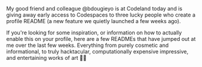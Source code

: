 My good friend and colleague @bdougieyo is at Codeland today and is giving away early access to Codespaces to three lucky people who create a profile README (a new feature we quietly launched a few weeks ago).

If you're looking for some inspiration, or information on how to actually enable this on your profile, here are a few READMEs that have jumped out at me over the last few weeks. Everything from purely cosmetic and informational, to truly hacktacular, computationally expensive impressive, and entertaining works of art 👌🏻
